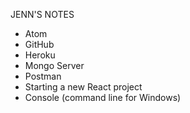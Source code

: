 JENN'S NOTES

- Atom
- GitHub
- Heroku
- Mongo Server
- Postman
- Starting a new React project
- Console (command line for Windows)
